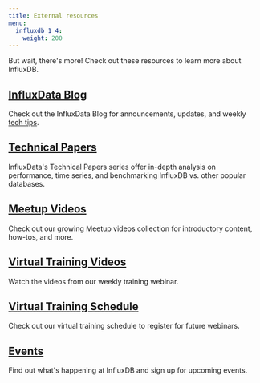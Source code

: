```yaml
---
title: External resources
menu:
  influxdb_1_4:
    weight: 200
---
```


But wait, there's more!
Check out these resources to learn more about InfluxDB.

## [InfluxData Blog](https://www.influxdata.com/blog/)

Check out the InfluxData Blog for announcements, updates, and
weekly [tech tips](https://www.influxdata.com/category/tech-tips/).

## [Technical Papers](https://www.influxdata.com/_resources/techpapers-new/)

InfluxData's Technical Papers series offer in-depth analysis on performance, time series,
and benchmarking InfluxDB vs. other popular databases.

## [Meetup Videos](https://www.influxdata.com/_resources/videosnew//)

Check out our growing Meetup videos collection for introductory content, how-tos, and more.

## [Virtual Training Videos](https://www.influxdata.com/_resources/videosnew/)

Watch the videos from our weekly training webinar.

## [Virtual Training Schedule](https://www.influxdata.com/virtual-training-courses/)

Check out our virtual training schedule to register for future webinars.

## [Events](https://www.influxdata.com/events/)

Find out what's happening at InfluxDB and sign up for upcoming events.
